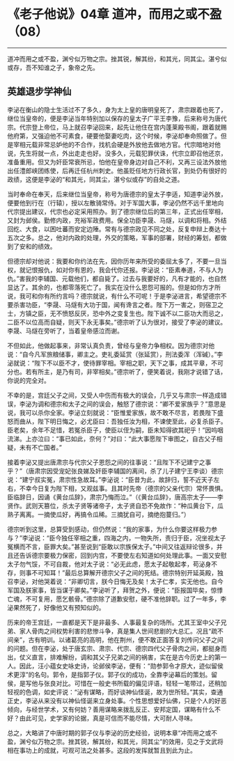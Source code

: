 # 《老子他说》04章 道冲，而用之或不盈（08）

------

道冲而用之或不盈，渊兮似万物之宗。挫其锐，解其纷，和其光，同其尘。湛兮似或存，吾不知谁之子，象帝之先。

## 英雄退步学神仙

李泌在衡山的隐士生活过不了多久，身为太上皇的唐明皇死了，肃宗跟着也死了，继位当皇帝的，便是李泌当年特别加以保存的皇太子广平王李豫，后来称号为唐代宗。代宗登上帝位，马上就召李泌回来，起先让他住在宫内蓬莱殿书阁，跟着就赐他府第，又强迫他不可素食，硬要他娶妻吃肉，这个时候，李泌却奉命照做了。但是宰相元载非常忌妒他的不合作，找机会硬是外放他去做地方官。代宗暗地对他说，先生将就一点，外出走走也好。没多久，元载犯罪伏诛，代宗立即召他还京，准备重用。但又为奸臣常衰所忌，怕他在皇帝身边对自己不利，又再三设法外放他出任澧郎峡团练使，后再迁任杭州刺史。他虽贬任地方行政长官，到处仍有很好的政绩，这便是李泌的“和其光，同其尘，湛兮似或存”的自处之道。

当时奉命在奉天，后来继位当皇帝，称号为唐德宗的皇太子李适，知道李泌外放，便要他到行在（行辕），授以左散骑常侍。对于军国大事，李泌仍然不远千里地向代宗提出建议，代宗也必定采用照办。到了德宗继位后的第三年，正式出任宰相，又封为邺侯。勤修内政，充裕军政费用。保全功臣李晟、马燧，以调和将相。外结回纥、大食，以困吐蕃而安定边陲。常有与德宗政见不同之处，反复申辩上奏达十五次之多。总之，他对内政的处理，外交的策略，军事的部署，财经的筹划，都做到了安和的绩效。

但德宗却对他说：我要和你约法在先，因你历年来所受的委屈太多了，不要一旦当权，就记恨报仇，如对你有恩的，我会代你还报。李泌说：“臣素奉道，不与人为仇。”害我的李辅国、元载他们，都自毙了。过去与我要好的，凡有才能的，也自然显达了。其余的，也都零落死亡了。我实在没什么恩怨可报的。但是如你方才所说，我可和你有所约言吗？德宗就说，有什么不可呢！于是李泌进言，希望德宗不要杀害功臣，“李晟、马燧有大功于国，闻有谗言之者。陛下万一害之，则宿卫之士，方镇之臣，无不愤怒反厌，恐中外之变复生也。陛下诚不以二臣功大而忌之，二臣不以位高而自疑，则天下永无事矣。”德宗听了认为很对，接受了李泌的建议。李晟、马燧在旁听了，当着皇帝感泣而谢。

不但如此，他做起事来，非常认真负责，曾经与皇帝力争相权。因为德宗对他说：“自今凡军旅粮储事，卿主之。吏礼委延赏（张延赏），刑法委浑（浑碱）。”李泌就说：“陛下不以臣不才，使待罪宰相。宰相之职，天下之事，成其平章，不可分也。若有所主，是乃有司，非宰相矣。”德宗听了，便笑着说，我刚才说错了话，你说的完全对。

不幸的是，宫廷父子之间，又受人中伤而有极大的误会，几乎又与肃宗一样造成错误，李泌为调和德宗和太子之间的误会，触怒了德宗说：“卿不爱家族乎？”意思是说，我可以杀你全家。李泌立刻就说：“臣惟爱家族，故不敢不尽言，若畏陛下盛怒而曲从，陛下明日悔之，必尤臣曰：吾独任汝为相，不谏使至此，必复杀臣子。臣老矣，余年不足惜，若冤杀臣子，使臣以侄为嗣，臣未知得欲其祀乎！”因呜咽流涕。上亦泣曰：“事已如此，奈何？”对曰：“此大事愿陛下审图之，自古父子相疑，未有不亡国者。”

接着李泌又提出唐肃宗与代宗父子恩怨之间的往事说：“且陛下不记建宁之事乎？”（唐肃宗因受宠妃张良娣及奸臣李辅国的离间，杀了儿子建宁王李谈）德宗说：“建宁叔实冤，肃宗性急故耳。”李泌说：“臣昔为此，故辞归，誓不近天子左右，不幸今日复为陛下相，又观兹事。且其时先帝（德宗的父亲代宗）常怀畏惧。臣临辞日，因诵《黄台瓜辞》，肃宗乃悔而泣。”（《黄台瓜辞》，唐高宗太子——李贤作。武则天篡位，杀太子贤等诸帝子，太子贤自恐不免故作：“种瓜黄台下，瓜熟子离离。一摘使瓜好，再搞令瓜稀。三摘犹自可，摘绝抱蔓归。”）

德宗听到这里，总算受到感动，但仍然说：“我的家事，为什么你要这样极力参与？”李泌说：“臣今独任宰相之重，四海之内，一物失所，责归于臣，况坐视太子冤横而不言，臣罪大矣。”甚至说到“臣敢以宗族保太子。”中间又往返辩论很多，并且还告诉德宗要极力保密，回到内宫，不要使左右知道如何处理此事。一面又安慰太子勿气馁，不可自裁，他对太子说：“必无此虑，愿太子起敬起孝，苟泌身不存，则事不可知耳！”最后总算解开德宗父子之间的死结。德宗特别开延英殿，独召李泌，对他哭着说：“非卿切言，朕今日悔无及矣！太子仁孝，实无他也。自今军国及朕家事，皆当谋于卿矣。”李泌听了，拜贺之外，便说：“臣报国毕矣，惊悸亡魂，不可复用，愿乞骸骨。”德宗除了道歉安慰，硬不准他辞职。过了一年多，李泌果然死了，好像他又有预知似的。

历来的帝王宫廷，一直都是天下是非最多、人事最复杂的场所。尤其王室中父子兄弟、家人骨肉之间权势利害的悲惨斗争，真是集人世间悲剧的大总汇。况且“疏不间亲”，古有明训。以诸葛亮的高明，他在荆州，便不敢正面答复刘传问父子之间的问题。但在李泌，处于唐玄宗、肃宗、代宗、德宗四代父子骨肉之间，都挺身而出，仗义直言，排难解纷，调和其父子兄弟之间的祸害，实在是古今历史上的第一人。因此，汪小蕴女史咏史诗，论邺侯李泌，便有：“勋参郭令才原大，迹似留侯术更淳”的名句。郭令，是指郭子仪。郭子仪的成功，全靠李泌幕后的策划。留侯，是写他与张良对比。可惜在一般史书所载的偏见评语，轻轻一笔带过，还稍加轻视的色调，如史评说：“泌有谋略，而好谈神仙怪诞，故为世所轻。”其实，查通正史，李泌从来没有以神仙怪诞来立身处事。个性思想爱好仙佛，只是个人的好恶倾向，与经世学术，又有何妨？善用谋略来拨乱反正、安邦定国，谋略有什么不好？由此可见，史学家的论据，真是可信而不能尽情，大可耐人寻味。

总之，大略讲了中唐时期的郭子仪与李泌的历史经验，说明本章“冲而用之或不盈，渊兮似万物之宗。挫其锐，解其纷，和其光，同其尘”的效用，见之于文武将相在事功上的成就，可观可法之处甚多。这段的发挥就暂且到此为止。